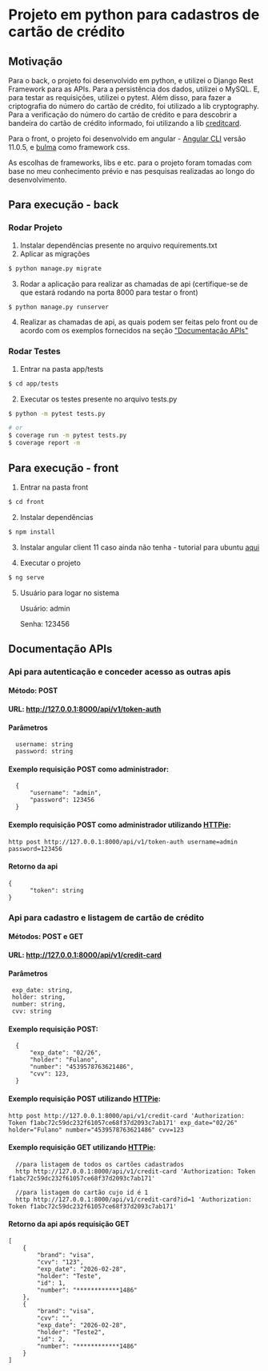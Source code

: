 # Projeto em python para cadastros de cartão de crédito

## Motivação
Para o back, o projeto foi desenvolvido em python, e utilizei o Django Rest Framework para as APIs. Para a persistência dos dados, utilizei o MySQL. E, para testar as requisições, utilizei o pytest. Além disso, para fazer a criptografia do número do cartão de crédito, foi utilizado a lib cryptography. Para a verificação do número do cartão de crédito e para descobrir a bandeira do cartão de crédito informado, foi utilizando a lib [creditcard](https://github.com/MaisTodos/python-creditcard).

Para o front, o projeto foi desenvolvido em angular - [Angular CLI](https://github.com/angular/angular-cli) versão 11.0.5, e [bulma](https://bulma.io) como framework css.

As escolhas de frameworks, libs e etc. para o projeto foram tomadas com base no meu conhecimento prévio e nas pesquisas realizadas ao longo do desenvolvimento.

## Para execução - back
### Rodar Projeto 

1. Instalar dependências presente no arquivo requirements.txt
2. Aplicar as migrações
```bash
$ python manage.py migrate
```
3. Rodar a aplicação para realizar as chamadas de api (certifique-se de que estará rodando na porta 8000 para testar o front)
```bash
$ python manage.py runserver
```
4. Realizar as chamadas de api, as quais podem ser feitas pelo front ou de acordo com os exemplos fornecidos na seção ["Documentação APIs"](https://github.com/cacalsonari/apiPythonCreditCard/blob/main/README.md#documentação-apis)

### Rodar Testes

1. Entrar na pasta app/tests
```bash
$ cd app/tests
```
2. Executar os testes presente no arquivo tests.py
```bash
$ python -m pytest tests.py

# or
$ coverage run -m pytest tests.py
$ coverage report -m
```

## Para execução - front
1. Entrar na pasta front
```bash
$ cd front
```
2. Instalar dependências 
```bash
$ npm install
```
3. Instalar angular client 11 caso ainda não tenha - tutorial para ubuntu [aqui](https://tecadmin.net/install-angular-on-ubuntu/)

4. Executar o projeto
```bash
$ ng serve
```
5. Usuário para logar no sistema
      
      Usuário: admin
      
      Senha: 123456

## Documentação APIs

### Api para autenticação e conceder acesso as outras apis
#### Método: POST
#### URL: http://127.0.0.1:8000/api/v1/token-auth
#### Parâmetros
      username: string
      password: string
#### Exemplo requisição POST como administrador: 
      {
          "username": "admin",
          "password": 123456
      }
#### Exemplo requisição POST como administrador utilizando [HTTPie](https://httpie.io): 
    http post http://127.0.0.1:8000/api/v1/token-auth username=admin password=123456

#### Retorno da api
    {
          "token": string
    }

### Api para cadastro e listagem de cartão de crédito
#### Métodos: POST e GET
#### URL: http://127.0.0.1:8000/api/v1/credit-card
#### Parâmetros
     exp_date: string,
     holder: string,
     number: string,
     cvv: string
   
#### Exemplo requisição POST: 
      {
          "exp_date": "02/26",
          "holder": "Fulano",
          "number": "4539578763621486",
          "cvv": 123,
      }
      
#### Exemplo requisição POST utilizando [HTTPie](https://httpie.io): 
    http post http://127.0.0.1:8000/api/v1/credit-card 'Authorization: Token f1abc72c59dc232f61057ce68f37d2093c7ab171' exp_date="02/26" holder="Fulano" number="4539578763621486" cvv=123
    
#### Exemplo requisição GET utilizando [HTTPie](https://httpie.io):
      //para listagem de todos os cartões cadastrados
      http http://127.0.0.1:8000/api/v1/credit-card 'Authorization: Token f1abc72c59dc232f61057ce68f37d2093c7ab171'
      
      //para listagem do cartão cujo id é 1
      http http://127.0.0.1:8000/api/v1/credit-card?id=1 'Authorization: Token f1abc72c59dc232f61057ce68f37d2093c7ab171'
      
#### Retorno da api após requisição GET
    [
        {
            "brand": "visa",
            "cvv": "123",
            "exp_date": "2026-02-28",
            "holder": "Teste",
            "id": 1,
            "number": "************1486"
        },
        {
            "brand": "visa",
            "cvv": "",
            "exp_date": "2026-02-28",
            "holder": "Teste2",
            "id": 2,
            "number": "************1486"
        }
    ]
